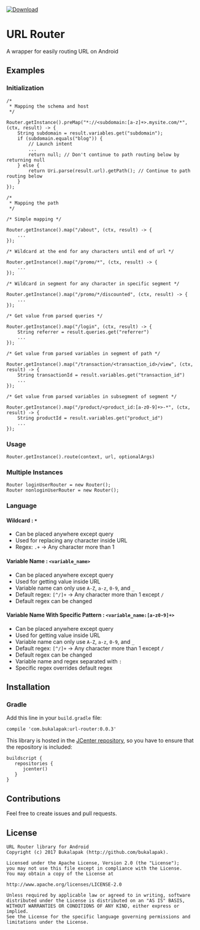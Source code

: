 [ ![Download](https://api.bintray.com/packages/mrhabibi/maven/url-router/images/download.svg) ](https://bintray.com/mrhabibi/maven/url-router/_latestVersion)

# URL Router
A wrapper for easily routing URL on Android

## Examples

### Initialization

```
/* 
 * Mapping the schema and host
 */
 
Router.getInstance().preMap("*://<subdomain:[a-z]+>.mysite.com/*", (ctx, result) -> {
    String subdomain = result.variables.get("subdomain");
    if (subdomain.equals("blog")) {
        // Launch intent
        ...
        return null; // Don't continue to path routing below by returning null
    } else {
        return Uri.parse(result.url).getPath(); // Continue to path routing below
    }
});

/* 
 * Mapping the path
 */

/* Simple mapping */

Router.getInstance().map("/about", (ctx, result) -> {
    ...
});

/* Wildcard at the end for any characters until end of url */

Router.getInstance().map("/promo/*", (ctx, result) -> {
    ...
});

/* Wildcard in segment for any character in specific segment */

Router.getInstance().map("/promo/*/discounted", (ctx, result) -> {
    ...
});

/* Get value from parsed queries */

Router.getInstance().map("/login", (ctx, result) -> {
    String referrer = result.queries.get("referrer")
    ...
});

/* Get value from parsed variables in segment of path */

Router.getInstance().map("/transaction/<transaction_id>/view", (ctx, result) -> {
    String transactionId = result.variables.get("transaction_id")
    ...
});

/* Get value from parsed variables in subsegment of segment */

Router.getInstance().map("/product/<product_id:[a-z0-9]+>-*", (ctx, result) -> {
    String productId = result.variables.get("product_id")
    ...
});
```

### Usage

```
Router.getInstance().route(context, url, optionalArgs)
```

### Multiple Instances

```
Router loginUserRouter = new Router();
Router nonloginUserRouter = new Router();
```

### Language

#### Wildcard : `*`
- Can be placed anywhere except query
- Used for replacing any character inside URL
- Regex: `.+` -> Any character more than 1

#### Variable Name : `<variable_name>`
- Can be placed anywhere except query
- Used for getting value inside URL
- Variable name can only use `A-Z`, `a-z`, `0-9`, and `_`
- Default regex: `[^/]+` -> Any character more than 1 except `/`
- Default regex can be changed

#### Variable Name With Specific Pattern : `<variable_name:[a-z0-9]+>`
- Can be placed anywhere except query
- Used for getting value inside URL
- Variable name can only use `A-Z`, `a-z`, `0-9`, and `_`
- Default regex: `[^/]+` -> Any character more than 1 except `/`
- Default regex can be changed
- Variable name and regex separated with `:`
- Specific regex overrides default regex

## Installation

### Gradle

Add this line in your `build.gradle` file:

```
compile 'com.bukalapak:url-router:0.0.3'
```

This library is hosted in the [JCenter repository](https://bintray.com/bukalapak/maven), so you have to ensure that the repository is included:

```
buildscript {
   repositories {
      jcenter()
   }
}
```

## Contributions

Feel free to create issues and pull requests.

## License

```
URL Router library for Android
Copyright (c) 2017 Bukalapak (http://github.com/bukalapak).

Licensed under the Apache License, Version 2.0 (the "License");
you may not use this file except in compliance with the License.
You may obtain a copy of the License at

http://www.apache.org/licenses/LICENSE-2.0

Unless required by applicable law or agreed to in writing, software
distributed under the License is distributed on an "AS IS" BASIS,
WITHOUT WARRANTIES OR CONDITIONS OF ANY KIND, either express or implied.
See the License for the specific language governing permissions and
limitations under the License.
```